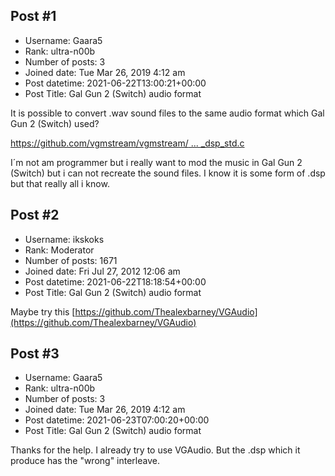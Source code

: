 ## Post #1
- Username: Gaara5
- Rank: ultra-n00b
- Number of posts: 3
- Joined date: Tue Mar 26, 2019 4:12 am
- Post datetime: 2021-06-22T13:00:21+00:00
- Post Title: Gal Gun 2 (Switch) audio format

It is possible to convert .wav sound files to the same audio format which Gal Gun 2 (Switch) used?

[https://github.com/vgmstream/vgmstream/ ... _dsp_std.c](https://github.com/vgmstream/vgmstream/blob/37cc12295c92ec6aa874118fb237bd3821970836/src/meta/ngc_dsp_std.c)

I´m not am programmer but i really want to mod the music in Gal Gun 2 (Switch) but i can not recreate the sound files. I know it is some form of .dsp but that really all i know.
## Post #2
- Username: ikskoks
- Rank: Moderator
- Number of posts: 1671
- Joined date: Fri Jul 27, 2012 12:06 am
- Post datetime: 2021-06-22T18:18:54+00:00
- Post Title: Gal Gun 2 (Switch) audio format

Maybe try this
[https://github.com/Thealexbarney/VGAudio](https://github.com/Thealexbarney/VGAudio)
## Post #3
- Username: Gaara5
- Rank: ultra-n00b
- Number of posts: 3
- Joined date: Tue Mar 26, 2019 4:12 am
- Post datetime: 2021-06-23T07:00:20+00:00
- Post Title: Gal Gun 2 (Switch) audio format

Thanks for the help. I already try to use VGAudio. But the .dsp which it produce has the "wrong" interleave.
